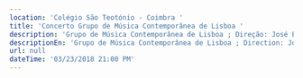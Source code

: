 ```yaml
---
location: 'Colégio São Teotónio - Coimbra '
title: 'Concerto Grupo de Música Contemporânea de Lisboa '
description: 'Grupo de Música Contemporânea de Lisboa ; Direção: José Eduardo Gomes '
descriptionEn: 'Grupo de Música Contemporânea de Lisboa ; Direction: José Eduardo Gomes '
url: null
dateTime: '03/23/2018 21:00 PM'
---
```


